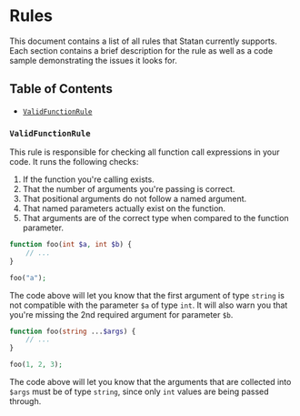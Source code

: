 # Rules

This document contains a list of all rules that Statan currently supports. Each section contains a brief description for the rule as well as a code sample demonstrating the issues it looks for.

## Table of Contents

* [`ValidFunctionRule`](#validfunctionrule)

### `ValidFunctionRule`

This rule is responsible for checking all function call expressions in your code. It runs the following checks:

1. If the function you're calling exists.
2. That the number of arguments you're passing is correct.
3. That positional arguments do not follow a named argument.
4. That named parameters actually exist on the function.
5. That arguments are of the correct type when compared to the function parameter.

```php
function foo(int $a, int $b) {
    // ...
}

foo("a");
```

The code above will let you know that the first argument of type `string` is not compatible with the parameter `$a` of type `int`. It will also warn you that you're missing the 2nd required argument for parameter `$b`.

```php
function foo(string ...$args) {
    // ...
}

foo(1, 2, 3);
```

The code above will let you know that the arguments that are collected into `$args` must be of type `string`, since only `int` values are being passed through.
